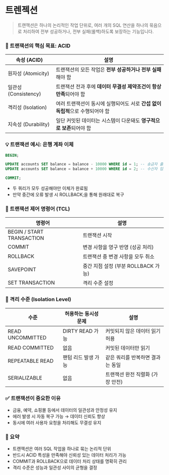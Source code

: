 # 트렌젝션

> 트랜잭션은 하나의 논리적인 작업 단위로, 여러 개의 SQL 연산을 하나의 묶음으로 처리하여 전부 성공하거나, 
> 전부 실패(롤백)하도록 보장하는 기능입니다.


### 🎯 트랜잭션의 핵심 목표: ACID
| 속성 (ACID)          | 설명                                                                          |
|----------------------|-------------------------------------------------------------------------------|
| 원자성 (Atomicity)   | 트랜잭션의 모든 작업은 **전부 성공하거나 전부 실패**해야 함                   |
| 일관성 (Consistency) | 트랜잭션 전과 후에 **데이터 무결성 제약조건이 항상 만족**되어야 함            |
| 격리성 (Isolation)   | 여러 트랜잭션이 동시에 실행되어도 서로 **간섭 없이 독립적**으로 수행되어야 함 |
| 지속성 (Durability)  | 일단 커밋된 데이터는 시스템이 다운돼도 **영구적으로 보존**되어야 함           |


### 💡 트랜잭션 예시: 은행 계좌 이체
```SQL
BEGIN;

UPDATE accounts SET balance = balance - 10000 WHERE id = 1; -- 송금자 출금
UPDATE accounts SET balance = balance + 10000 WHERE id = 2; -- 수신자 입금

COMMIT;
```
- 두 쿼리가 모두 성공해야만 이체가 완료됨
- 만약 중간에 오류 발생 시 ROLLBACK;을 통해 원래대로 복구


### 🧾 트랜잭션 제어 명령어 (TCL)
| 명령어                    | 설명                                 |
|---------------------------|--------------------------------------|
| BEGIN / START TRANSACTION | 트랜잭션 시작                        |
| COMMIT                    | 변경 사항을 영구 반영 (성공 처리)    |
| ROLLBACK                  | 트랜잭션 중 변경 사항을 모두 취소    |
| SAVEPOINT                 | 중간 지점 설정 (부분 ROLLBACK 가능)  |
| SET TRANSACTION           | 격리 수준 설정                       |


### 🔐 격리 수준 (Isolation Level)
| 수준               | 허용하는 동시성 문제         | 설명                              |
|--------------------|------------------------------|-----------------------------------|
| READ UNCOMMITTED   | DIRTY READ 가능              | 커밋되지 않은 데이터 읽기 허용    |
| READ COMMITTED     | 없음                         | 커밋된 데이터만 읽기              |
| REPEATABLE READ    | 팬텀 리드 발생 가능          | 같은 쿼리를 반복하면 결과는 동일  |
| SERIALIZABLE       | 없음                         | 트랜잭션 완전 직렬화 (가장 안전)  |


### ✅ 트랜잭션이 중요한 이유
- 금융, 예약, 쇼핑몰 등에서 데이터의 일관성과 안정성 유지
- 에러 발생 시 자동 복구 가능 → 데이터 신뢰도 향상
- 동시에 여러 사용자 요청을 처리해도 무결성 유지


### 📌 요약
- 트랜잭션은 여러 SQL 작업을 하나로 묶는 논리적 단위
- 반드시 ACID 특성을 만족해야 신뢰성 있는 데이터 처리가 가능
- COMMIT과 ROLLBACK으로 데이터 처리 상태를 명확히 관리
- 격리 수준은 성능과 일관성 사이의 균형을 결정


